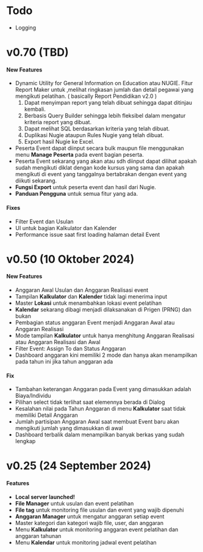 # Todo
- Logging

# v0.70 (TBD)

#### New Features

- Dynamic Utility for General Information on Education atau NUGIE. Fitur Report Maker untuk ,melihat ringkasan jumlah dan detail pegawai yang mengikuti pelatihan. ( basically Report Pendidikan v2.0 )
    1. Dapat menyimpan report yang telah dibuat sehingga dapat ditinjau kembali. 
    2. Berbasis Query Builder sehingga lebih fleksibel dalam mengatur kriteria report yang dibuat.
    3. Dapat melihat SQL berdasarkan kriteria yang telah dibuat.
    4. Duplikasi Nugie ataupun Rules Nugie yang telah dibuat.
    5. Export hasil Nugie ke Excel.
- Peserta Event dapat diinput secara bulk maupun file menggunakan menu **Manage Peserta** pada event bagian peserta.
- Peserta Event sekarang yang akan atau sdh diinput dapat dilihat apakah sudah mengikuti diklat dengan kode kursus yang sama dan apakah mengikuti di event yang tanggalnya bertabrakan dengan event yang diikuti sekarang.
- **Fungsi Export** untuk peserta event dan hasil dari Nugie.
- **Panduan Pengguna** untuk semua fitur yang ada.

#### Fixes

- Filter Event dan Usulan
- UI untuk bagian Kalkulator dan Kalender
- Performance issue saat first loading halaman detail Event

# v0.50 (10 Oktober 2024)

#### New Features

- Anggaran Awal Usulan dan Anggaran Realisasi event
- Tampilan **Kalkulator** dan **Kalender** tidak lagi menerima input
- Master **Lokasi** untuk menambahkan lokasi event pelatihan
- **Kalendar** sekarang dibagi menjadi dilaksanakan di Prigen (PRNG) dan bukan
- Pembagian status anggaran Event menjadi Anggaran Awal atau Anggaran Realisasi
- Mode tampilan **Kalkulator** untuk hanya menghitung Anggaran Realisasi atau Anggaran Realisasi dan Awal
- Filter Event: Assign To dan Status Anggaran
- Dashboard anggaran kini memiliki 2 mode dan hanya akan menampilkan pada tahun ini jika tahun anggaran ada

#### Fix

- Tambahan keterangan Anggaran pada Event yang dimasukkan adalah Biaya/Individu
- Pilihan select tidak terlihat saat elemennya berada di Dialog
- Kesalahan nilai pada Tahun Anggaran di menu **Kalkulator** saat tidak memiliki Detail Anggaran
- Jumlah partisipan Anggaran Awal saat membuat Event baru akan mengikuti jumlah yang dimasukkan di awal
- Dashboard terbalik dalam menampilkan banyak berkas yang sudah lengkap

# v0.25 (24 September 2024)

#### Features

- **Local server launched!**
- **File Manager** untuk usulan dan event pelatihan
- **File tag** untuk monitoring file usulan dan event yang wajib dipenuhi
- **Anggaran Manager** untuk mengatur anggaran setiap event
- Master kategori dan kategori wajib file, user, dan anggaran
- Menu **Kalkulator** untuk monitoring anggaran event pelatihan dan anggaran tahunan
- Menu **Kalendar** untuk monitoring jadwal event pelatihan
